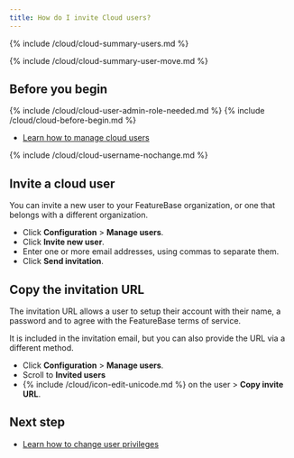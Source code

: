 ```yaml
---
title: How do I invite Cloud users?
---
```


{% include /cloud/cloud-summary-users.md %}

{% include /cloud/cloud-summary-user-move.md %}

## Before you begin

{% include /cloud/cloud-user-admin-role-needed.md %}
{% include /cloud/cloud-before-begin.md %}
* [Learn how to manage cloud users](/cloud/cloud-configuration/cloud-users-manage)

{% include /cloud/cloud-username-nochange.md %}

## Invite a cloud user

You can invite a new user to your FeatureBase organization, or one that belongs with a different organization.

* Click **Configuration** > **Manage users**.
* Click **Invite new user**.
* Enter one or more email addresses, using commas to separate them.
* Click **Send invitation**.

## Copy the invitation URL

The invitation URL allows a user to setup their account with their name, a password and to agree with the FeatureBase terms of service.

It is included in the invitation email, but you can also provide the URL via a different method.

* Click **Configuration** > **Manage users**.
* Scroll to **Invited users**
* {%  include /cloud/icon-edit-unicode.md %} on the user > **Copy invite URL**.

## Next step

* [Learn how to change user privileges](/cloud/cloud-configuration/cloud-user-edit-role.md)
